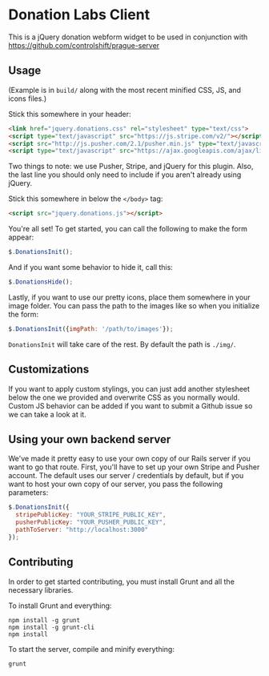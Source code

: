 Donation Labs Client
======

This is a jQuery donation webform widget to be used in conjunction with https://github.com/controlshift/prague-server

## Usage

(Example is in `build/` along with the most recent minified CSS, JS, and icons files.)

Stick this somewhere in your header:

```html
<link href="jquery.donations.css" rel="stylesheet" type="text/css">
<script type="text/javascript" src="https://js.stripe.com/v2/"></script>
<script src="http://js.pusher.com/2.1/pusher.min.js" type="text/javascript"></script>
<script type="text/javascript" src="https://ajax.googleapis.com/ajax/libs/jquery/1.9.1/jquery.min.js"></script>
```

Two things to note: we use Pusher, Stripe, and jQuery for this plugin. Also, the last line you should only need to include if you aren't already using jQuery.

Stick this somewhere in below the `</body>` tag:

```html
<script src="jquery.donations.js"></script>
```

You're all set! To get started, you can call the following to make the form appear:

```javascript
$.DonationsInit();
```

And if you want some behavior to hide it, call this:

```javascript
$.DonationsHide();
```

Lastly, if you want to use our pretty icons, place them somewhere in your image folder. You can pass the path to the images like so when you initialize the form:

```javascript
$.DonationsInit({imgPath: '/path/to/images'});
```

`DonationsInit` will take care of the rest. By default the path is `./img/`.

## Customizations

If you want to apply custom stylings, you can just add another stylesheet below the one we provided and overwrite CSS as you normally would. Custom JS behavior can be added if you want to submit a Github issue so we can take a look at it. 

## Using your own backend server

We've made it pretty easy to use your own copy of our Rails server if you want to go that route. First, you'll have to set up your own Stripe and Pusher account. The default uses our server / credentials by default, but if you want to host your own copy of our server, you pass the following parameters:

```javascript
$.DonationsInit({
  stripePublicKey: "YOUR_STRIPE_PUBLIC_KEY",
  pusherPublicKey: "YOUR_PUSHER_PUBLIC_KEY",
  pathToServer: "http://localhost:3000"
});
```

## Contributing

In order to get started contributing, you must install Grunt and all the necessary libraries.

To install Grunt and everything:

    npm install -g grunt
    npm install -g grunt-cli
    npm install

To start the server, compile and minify everything:

```
grunt
```

